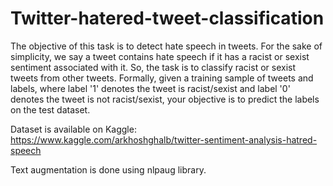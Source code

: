 # Twitter-hatered-tweet-classification
The objective of this task is to detect hate speech in tweets. For the sake of simplicity, we say a tweet contains hate speech if it has a racist or sexist sentiment associated with it. So, the task is to classify racist or sexist tweets from other tweets.  Formally, given a training sample of tweets and labels, where label '1' denotes the tweet is racist/sexist and label '0' denotes the tweet is not racist/sexist, your objective is to predict the labels on the test dataset.

Dataset is available on Kaggle: https://www.kaggle.com/arkhoshghalb/twitter-sentiment-analysis-hatred-speech

Text augmentation is done using nlpaug library.

